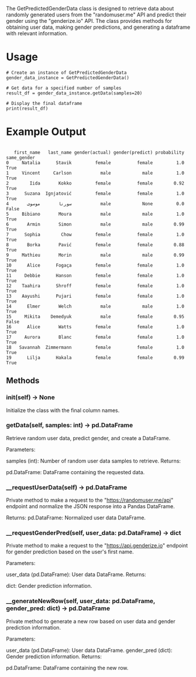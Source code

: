 The GetPredictedGenderData class is designed to retrieve data about randomly generated users from the "randomuser.me" API and predict their gender using the "genderize.io" API. The class provides methods for obtaining user data, making gender predictions, and generating a dataframe with relevant information.

# Usage
```
# Create an instance of GetPredictedGenderData
gender_data_instance = GetPredictedGenderData()

# Get data for a specified number of samples
result_df = gender_data_instance.getData(samples=20)

# Display the final dataframe
print(result_df)
```

# Example Output
```

   first_name   last_name gender(actual) gender(predict) probability same_gender
0     Natalia      Stavik         female          female         1.0        True
1     Vincent     Carlson           male            male         1.0        True
2        Iida       Kokko         female          female        0.92        True
3      Suzana  Ignjatović         female          female         1.0        True
4       سورنا       موسوی           male            None         0.0       False
5     Bibiano       Moura           male            male         1.0        True
6       Armin       Simon           male            male        0.99        True
7      Sophia        Chow         female          female         1.0        True
8       Borka       Pavić         female          female        0.88        True
9     Mathieu       Morin           male            male        0.99        True
10      Alice      Fogaça         female          female         1.0        True
11     Debbie      Hanson         female          female         1.0        True
12    Taahira      Shroff         female          female         1.0        True
13    Aayushi      Pujari         female          female         1.0        True
14      Elmer       Welch           male            male         1.0        True
15     Mikita    Demedyuk           male          female        0.95       False
16      Alice       Watts         female          female         1.0        True
17     Aurora       Blanc         female          female         1.0        True
18   Savannah  Zimmermann         female          female         1.0        True
19      Lilja      Hakala         female          female        0.99        True

```
## Methods
### __init__(self) -> None
Initialize the class with the final column names.

### getData(self, samples: int) -> pd.DataFrame
Retrieve random user data, predict gender, and create a DataFrame.

Parameters:

samples (int): Number of random user data samples to retrieve.
Returns:

pd.DataFrame: DataFrame containing the requested data.
### __requestUserData(self) -> pd.DataFrame
Private method to make a request to the "https://randomuser.me/api" endpoint and normalize the JSON response into a Pandas DataFrame.

Returns:
pd.DataFrame: Normalized user data DataFrame.
### __requestGenderPred(self, user_data: pd.DataFrame) -> dict
Private method to make a request to the "https://api.genderize.io" endpoint for gender prediction based on the user's first name.

Parameters:

user_data (pd.DataFrame): User data DataFrame.
Returns:

dict: Gender prediction information.
### __generateNewRow(self, user_data: pd.DataFrame, gender_pred: dict) -> pd.DataFrame
Private method to generate a new row based on user data and gender prediction information.

Parameters:

user_data (pd.DataFrame): User data DataFrame.
gender_pred (dict): Gender prediction information.
Returns:

pd.DataFrame: DataFrame containing the new row.